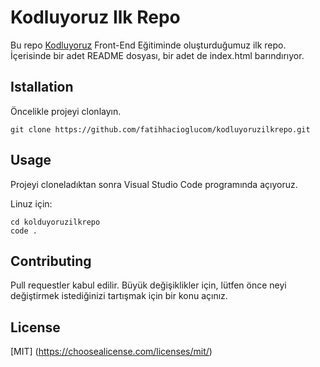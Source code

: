 # Kodluyoruz Ilk Repo
Bu repo [Kodluyoruz](https://kodluyoruz.org) Front-End Eğitiminde oluşturduğumuz ilk repo. İçerisinde bir adet README dosyası, bir adet de index.html barındırıyor.

## Istallation
Öncelikle projeyi clonlayın.
```
git clone https://github.com/fatihhacioglucom/kodluyoruzilkrepo.git
```

## Usage
Projeyi cloneladıktan sonra Visual Studio Code programında açıyoruz.

Linuz için:
```
cd kolduyoruzilkrepo
code .
```

## Contributing
Pull requestler kabul edilir. Büyük değişiklikler için, lütfen önce neyi değiştirmek istediğinizi tartışmak için bir konu açınız.

## License
[MIT] (https://choosealicense.com/licenses/mit/)